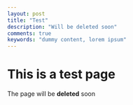 ```yaml
---
layout: post
title: "Test"
description: "Will be deleted soon"
comments: true
keywords: "dummy content, lorem ipsum"
---
```




# This is a test page


The page will be **deleted** soon
